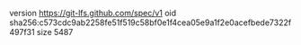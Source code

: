 version https://git-lfs.github.com/spec/v1
oid sha256:c573cdc9ab2258fe51f519c58bf0e1f4cea05e9a1f2e0acefbede7322f497f31
size 5487
